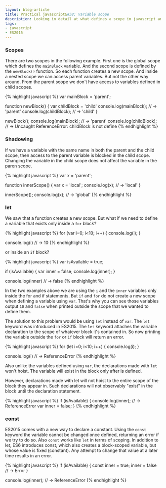 ```yaml
---
layout: blog-article
title: Practical javascript&#58; Variable scope
description: Looking in detail at what defines a scope in javascript and how can we make a variable exist in a certain scope.
tags:
- javascript
- ES2015
---
```


### Scopes
There are two scopes in the following example. First one is the global scope which defines the ```mainBlock``` variable. And the second scope is defined by the ```newBlock()``` function. So each function creates a new scope. And inside a nested scope we can access parent variables. But not the other way around. From the parent scope we don't have access to variables defined in child scopes.

{% highlight javascript %}
var mainBlock = 'parent';

function newBlock() {
    var childBlock = 'child'
    console.log(mainBlock); // -> 'parent'
    console.log(childBlock); // -> 'child'
}

newBlock();
console.log(mainBlock); // -> 'parent'
console.log(childBlock); // -> Uncaught ReferenceError: childBlock is not define
{% endhighlight %}

### Shadowing
If we have a variable with the same name in both the parent and the child scope, then access to the parent variable is blocked in the child scope. Changing the variable in the child scope does not affect the variable in the paren scope.

{% highlight javascript %}
var x = 'parent';

function innerScope() {
    var x = 'local';
    console.log(x); // -> 'local'
}

innerScope();
console.log(x); // -> 'global'
{% endhighlight %}

### let

We saw that a function creates a new scope. But what if we need to define a variable that exists only inside a ```for``` block?

{% highlight javascript %}
for (var i=0; i<10; i++) {
    console.log(i);
}

console.log(i) // -> 10
{% endhighlight %}

or inside an ```if``` block?

{% highlight javascript %}
var isAvailable = true;

if (isAvailable) {
    var inner = false;
    console.log(inner);
}

console.log(inner) // -> false
{% endhighlight %}

In the two examples above we are using the ```i``` and the ```inner``` variables only inside the for and if statements. But ```if``` and ```for``` do not create a new scope when defining a variable using ```var```. That's why you can see those variables output ```10``` and ```false``` when printed outside the scope that we wanted to define them.

The solution to this problem would be using ```let``` instead of ```var```. The ```let``` keyword was introduced in ES2015. The ```let``` keyword attaches the variable declaration to the scope of whatever block it's contained in. So now printing the variable outside the ```for``` or ```if``` block will return an error.

{% highlight javascript %}
for (let i=0; i<10; i++) {
    console.log(i);
}

console.log(i) // -> ReferenceError
{% endhighlight %}

Also unlike the variables defined using ```var```, the declarations made with ```let``` won't hoist. The variable will exist in the block only after is defined.

However, declarations made with let will not hoist to the entire scope of the block they appear in. Such declarations will not observably "exist" in the block until the declaration statement.

{% highlight javascript %}
if (isAvailable) {
    console.log(inner); // -> ReferenceError
    var inner = false;
}
{% endhighlight %}

### const 

ES2015 comes with a new way to declare a constant. Using the ```const``` keyword the variable cannot be changed once defined, returning an error if we try to do so. Also ```const``` works like ```let``` in terms of scoping.
In addition to let, ES6 introduces const, which also creates a block-scoped variable, but whose value is fixed (constant). Any attempt to change that value at a later time results in an error.

{% highlight javascript %}
if (isAvailable) {
    const inner = true;
    inner = false // -> Error
}

console.log(inner); // -> ReferenceError
{% endhighlight %}
